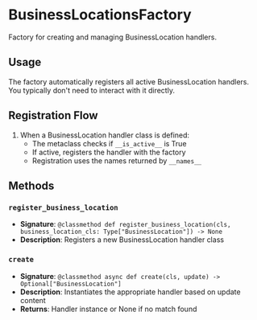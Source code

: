 # BusinessLocationsFactory

Factory for creating and managing BusinessLocation handlers.

## Usage

The factory automatically registers all active BusinessLocation handlers. 
You typically don't need to interact with it directly.

## Registration Flow

1. When a BusinessLocation handler class is defined:
   - The metaclass checks if `__is_active__` is True
   - If active, registers the handler with the factory
   - Registration uses the names returned by `__names__`

## Methods

### `register_business_location`
- **Signature**: `@classmethod def register_business_location(cls, business_location_cls: Type["BusinessLocation"]) -> None`
- **Description**: Registers a new BusinessLocation handler class

### `create`
- **Signature**: `@classmethod async def create(cls, update) -> Optional["BusinessLocation"]`
- **Description**: Instantiates the appropriate handler based on update content
- **Returns**: Handler instance or None if no match found
